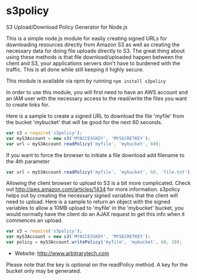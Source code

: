 s3policy
========

S3 Upload/Download Policy Generator for Node.js

This is a simple node.js module for easliy creating signed URLs for downloading resources directly from Amazon S3 as well as creating the necessary data for doing file uploads directly to S3. The great thing about using these methods is that file download/uploaded happen between the client and S3, your applications servers don't have to burdened with the traffic. This is all done while still keeping it highly secure.

This module is available via npm by running ````npm install s3policy````

In order to use this module, you will first need to have an AWS account and an IAM user with the necessary access to the read/write the files you want to create links for.

Here is a sample to create a signed URL to download the file 'myfile' from the bucket 'mybucket' that will be good for the next 60 seconds.
````javascript
var s3 = require('s3policy');
var myS3Account = new s3('MYACCESSKEY', 'MYSECRETKEY');
var url = myS3Account.readPolicy('myfile', 'mybucket', 60);
````

If you want to force the browser to initiate a file download add filename to the 4th parameter
````javascript
var url = myS3Account.readPolicy('myfile', 'mybucket', 60, 'file.txt');
````

Allowing the client browser to upload to S3 is a bit more complicated. Check out http://aws.amazon.com/articles/1434 for more information. s3policy helps out by creating the necessary signed variables that the client will need to upload. Here is a sample to return an object with the signed variables to allow a 10MB upload to 'myfile' in the 'mybucket' bucket, you would normally have the client do an AJAX request to get this info when it commences an upload.
````javascript
var s3 = require('s3policy');
var myS3Account = new s3('MYACCESSKEY', 'MYSECRETKEY');
var policy = myS3Account.writePolicy('myfile', 'mybucket', 60, 10);
````

* Website: http://www.arbitrarytech.com

Please note that the key is optional on the readPolicy method.  A key for the bucket only may be generated.
